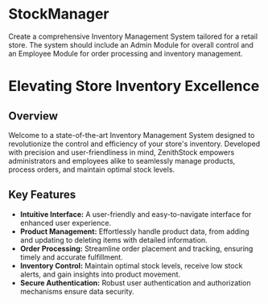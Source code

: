 # StockManager
Create a comprehensive Inventory Management System tailored for a retail store. The system should include an Admin Module for overall control and an Employee Module for order processing and inventory management.
# Elevating Store Inventory Excellence

## Overview

Welcome to a state-of-the-art Inventory Management System designed to revolutionize the control and efficiency of your store's inventory. Developed with precision and user-friendliness in mind, ZenithStock empowers administrators and employees alike to seamlessly manage products, process orders, and maintain optimal stock levels.

## Key Features

- **Intuitive Interface:** A user-friendly and easy-to-navigate interface for enhanced user experience.
- **Product Management:** Effortlessly handle product data, from adding and updating to deleting items with detailed information.
- **Order Processing:** Streamline order placement and tracking, ensuring timely and accurate fulfillment.
- **Inventory Control:** Maintain optimal stock levels, receive low stock alerts, and gain insights into product movement.
- **Secure Authentication:** Robust user authentication and authorization mechanisms ensure data security.





